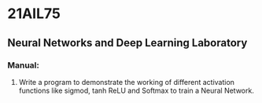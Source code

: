 # 21AIL75 
## Neural Networks and Deep Learning Laboratory

### Manual:
1. Write a program to demonstrate the working of different activation functions like sigmod, tanh ReLU and Softmax to train a Neural Network.
